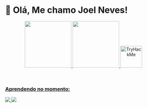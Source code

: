 
# 👋 Olá, Me chamo Joel Neves! 
<header>
 
  <a href="https://github.com/joelnevesiii">
  <img height="150em" src="https://github-readme-stats.vercel.app/api?username=joelnevesiii&show_icons=true&theme=dark&include_all_commits=true&count_private=true"/>
  <img height="150em" src="https://github-readme-stats.vercel.app/api/top-langs/?username=joelnevesiii&layout=compact&langs_count=7&theme=dark"/>
  <img height="70em" src="https://tryhackme-badges.s3.amazonaws.com/Kuggy.png" alt="TryHackMe">
</header>
<section>
  <h3> Aprendendo no momento: </h3>
  
  <img src="https://img.icons8.com/color/64/000000/javascript--v1.png"/>
  
  <img src="https://img.icons8.com/color/48/000000/java-coffee-cup-logo--v1.png"/>
  
 </section>
 
  

